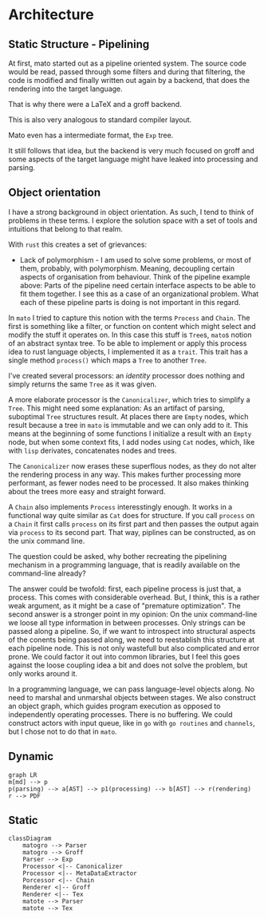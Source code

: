 # Architecture

## Static Structure - Pipelining

At first, mato started out as a pipeline oriented system.
The source code would be read, passed through some filters
and during that filtering, the code is modified and finally
written out again by a backend, that does the rendering
into the target language.

That is why there were a LaTeX and a groff backend.

This is also very analogous to standard compiler layout.

Mato even has a intermediate format, the `Exp` tree.

It still follows that idea, but the backend is very much
focused on groff and some aspects of the target language
might have leaked into processing and parsing.

## Object orientation

I have a strong background in object orientation. As such, I
tend to think of problems in these terms. I explore the solution
space with a set of tools and intuitions that belong to that
realm.

With `rust` this creates a set of grievances:

* Lack of polymorphism - I am used to solve some problems,
or most of them, probably, with polymorphism. Meaning,
decoupling certain aspects of organisation from behaviour.
Think of the pipeline example above: Parts of the pipeline
need certain interface aspects to be able to fit them together.
I see this as a case of an organizational problem. What each
of these pipeline parts is doing is not important in this regard.

In `mato` I tried to capture this notion with the terms `Process`
and `Chain`. The first is something like a filter, or function on
content which might select and modify the stuff it operates on.
In this case this stuff is `Tree`s, `mato`s notion of an abstract
syntax tree. To be able to implement or apply this process idea
to rust language objects, I implemented it as a `trait`. This
trait has a single method `process()` which maps a `Tree` to
another `Tree`.

I've created several processors: an *identity* processor does nothing
and simply returns the same `Tree` as it was given.

A more elaborate processor is the `Canonicalizer`, which tries
to simplify a `Tree`. This might need some explanation: As an
artifact of parsing, suboptimal `Tree` structures result. At
places there are `Empty` nodes, which result because a tree
in `mato` is immutable and we can only add to it. This means
at the beginning of some functions I initialize a result with
an `Empty` node, but when some context fits, I add nodes using
`Cat` nodes, which, like with `lisp` derivates, concatenates
nodes and trees.

The `Canonicalizer` now erases these superflous nodes, as they
do not alter the rendering process in any way. This makes further
processing more performant, as fewer nodes need to be processed.
It also makes thinking about the trees more easy and straight
forward.

A `Chain` also implements `Process` interesstingly enough. It
works in a functional way quite similar as `Cat` does for structure.
If you call `process` on a `Chain` it first calls `process` on
its first part and then passes the output again via `process` to
its second part. That way, piplines can be constructed, as on the
unix command line.

The question could be asked, why bother recreating the pipelining
mechanism in a programming language, that is readily available
on the command-line already?

The answer could be twofold: first, each pipeline process is just
that, a process. This comes with considerable overhead. But, I
think, this is a rather weak argument, as it might be a case of
"premature optimization". The second answer is a stronger point
in my opinion: On the unix command-line we loose all type information
in between processes. Only strings can be passed along a pipeline.
So, if we want to introspect into structural aspects of the conents
being passed along, we need to reestablish this structure at each
pipeline node. This is not only wastefull but also complicated and
error prone. We could factor it out into common libraries, but I feel
this goes against the loose coupling idea a bit and does not solve
the problem, but only works around it.

In a programming language, we can pass language-level objects
along. No need to marshal and unmarshal objects between stages.
We also construct an object graph, which guides program execution
as opposed to independently operating processes. There is no buffering.
We could construct actors with input queue, like in `go` with
`go routines` and `channels`, but I chose not to do that in `mato`. 

## Dynamic

```mermaid
graph LR
m[md] --> p
p(parsing) --> a[AST] --> p1(processing) --> b[AST] --> r(rendering)
r --> PDF
````

## Static

```mermaid
classDiagram
    matogro --> Parser
    matogro --> Groff
    Parser --> Exp
    Processor <|-- Canonicalizer
    Processor <|-- MetaDataExtractor
    Porcessor <|-- Chain
    Renderer <|-- Groff
    Renderer <|-- Tex
    matote --> Parser
    matote --> Tex
```